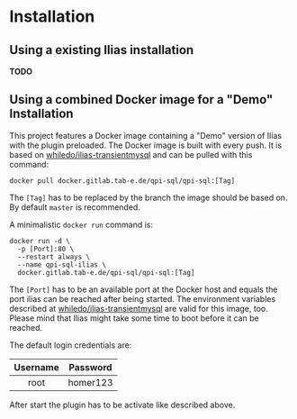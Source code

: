 # Installation

## Using a existing Ilias installation

**TODO**

## Using a combined Docker image for a "Demo" Installation

This project features a Docker image containing a "Demo" version of Ilias with
the plugin preloaded. The Docker image is built with every push. It is based on
[whiledo/ilias-transientmysql](https://hub.docker.com/r/whiledo/ilias-transientmysql/) and
can be pulled with this command:

```
docker pull docker.gitlab.tab-e.de/qpi-sql/qpi-sql:[Tag]
```

The `[Tag]` has to be replaced by the branch the image should be based on. By
default `master` is recommended.

A minimalistic `docker run` command is:

```
docker run -d \
  -p [Port]:80 \
  --restart always \
  --name qpi-sql-ilias \
  docker.gitlab.tab-e.de/qpi-sql/qpi-sql:[Tag]
```

The `[Port]` has to be an available port at the Docker host and equals the
port ilias can be reached after being started. The environment variables described at
[whiledo/ilias-transientmysql](https://hub.docker.com/r/whiledo/ilias-transientmysql/)
are valid for this image, too. Please mind that Ilias might take some time to boot
before it can be reached.

The default login credentials are:

|Username|Password|
|:-:|:-:|
|root|homer123|

After start the plugin has to be activate like described above.
